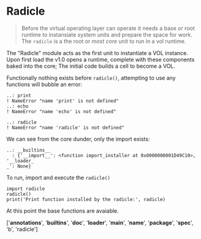# Radicle

> Before the virtual operating layer can operate it needs a base or root runtime to instansiate system units and prepare the space for work. The `radicle` is a the root or _most core_ unit to run in a vol runtime.

The "Radicle" module acts as the first unit to instantiate a VOL instance.
Upon first load the v1.0 opens a runtime, complete with these components baked
into the core; The initial code builds a cell to become a VOL.

Functionally nothing exists before `radicle()`, attempting to use any functions
will bubble an error:

    ..: print
    ! NameError "name 'print' is not defined"
    ..: echo
    ! NameError "name 'echo' is not defined"

    ..: radicle
    ! NameError "name 'radicle' is not defined"

We can see from the core dunder, only the import exists:

    ..: __builtins__
      : {'__import__': <function import_installer at 0x0000000001D49C10>, '__loader_
    _': None}

To run, import and execute the `radicle()`

    import radicle
    radicle()
    print('Print function installed by the radicle:', radicle)

At this point the base functions are avaiable.


['__annotations__', '__builtins__', '__doc__', '__loader__', '__main__', '__name__', '__package__', '__spec__', 'b', 'radicle']